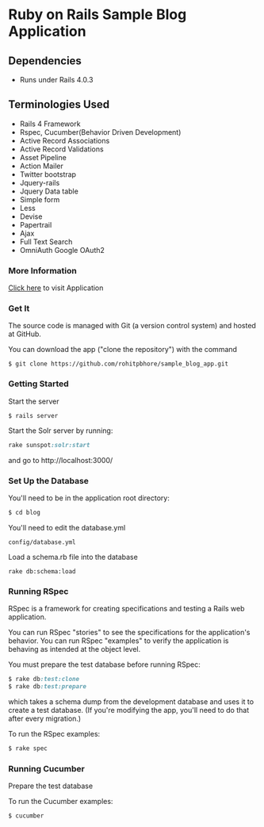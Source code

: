 # Ruby on Rails Sample Blog Application
## Dependencies

- Runs under Rails 4.0.3

## Terminologies Used

- Rails 4 Framework
- Rspec, Cucumber(Behavior Driven Development)
- Active Record Associations
- Active Record Validations
- Asset Pipeline
- Action Mailer
- Twitter bootstrap
- Jquery-rails
- Jquery Data table
- Simple form
- Less
- Devise
- Papertrail
- Ajax
- Full Text Search 
- OmniAuth Google OAuth2

### More Information
[Click here] to visit Application

[Click here]:http://rohitblog.herokuapp.com/

### Get It

The source code is managed with Git (a version control system) and hosted at GitHub.

You can download the app ("clone the repository") with the command

    $ git clone https://github.com/rohitpbhore/sample_blog_app.git


### Getting Started

Start the server

```
$ rails server
```

Start the Solr server by running:

```ruby
rake sunspot:solr:start
```

and go to http://localhost:3000/

### Set Up the Database

You'll need to be in the application root directory:

```ruby
$ cd blog
```

You'll need to edit the database.yml

```
config/database.yml
```
Load a schema.rb file into the database

```
rake db:schema:load
```

### Running RSpec

RSpec is a framework for creating specifications and testing a Rails web application.

You can run RSpec "stories" to see the specifications for the application's behavior. You can run RSpec "examples" to verify the application is behaving as intended at the object level.

You must prepare the test database before running RSpec:

```ruby
$ rake db:test:clone
$ rake db:test:prepare
```

which takes a schema dump from the development database and uses it to create a test database. (If you're modifying the app, you'll need to do that after every migration.)

To run the RSpec examples:

```ruby
$ rake spec
```

### Running Cucumber

Prepare the test database

To run the Cucumber examples:

```ruby
$ cucumber
```
